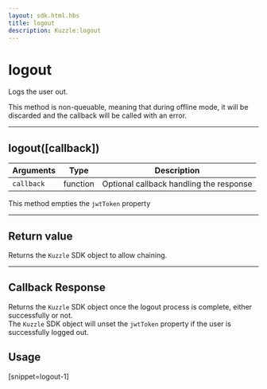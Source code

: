 ```yaml
---
layout: sdk.html.hbs
title: logout
description: Kuzzle:logout
---
```

  

# logout
Logs the user out.

<aside class="notice">
This method is non-queuable, meaning that during offline mode, it will be discarded and the callback will be called with an error.
</aside>

---

## logout([callback])

| Arguments | Type | Description |
|---------------|---------|----------------------------------------|
| ``callback`` | function | Optional callback handling the response |

This method empties the `jwtToken` property

---

## Return value

Returns the `Kuzzle` SDK object to allow chaining.

---

## Callback Response

Returns the `Kuzzle` SDK object once the logout process is complete, either successfully or not.  
The `Kuzzle` SDK object will unset the `jwtToken` property if the user is successfully logged out.

## Usage

[snippet=logout-1]
